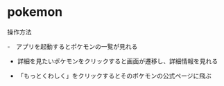 # pokemon

操作方法

-　アプリを起動するとポケモンの一覧が見れる

- 詳細を見たいポケモンをクリックすると画面が遷移し、詳細情報を見れる

- 「もっとくわしく」をクリックするとそのポケモンの公式ページに飛ぶ
